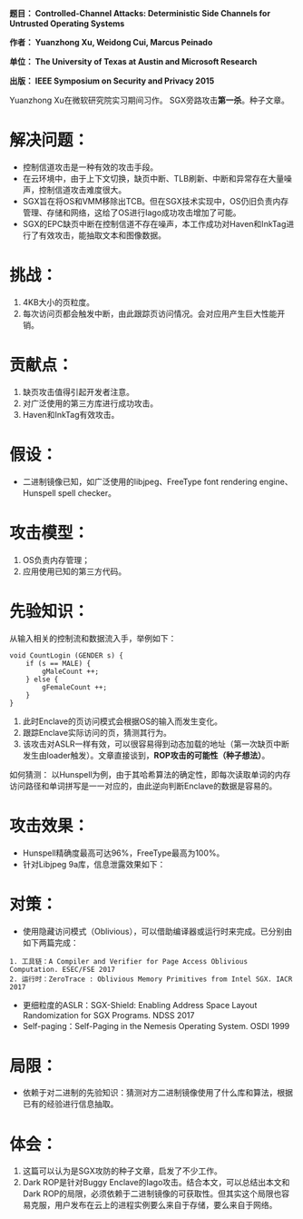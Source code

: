 **题目： Controlled-Channel Attacks: Deterministic Side Channels for Untrusted Operating Systems**

**作者： Yuanzhong Xu, Weidong Cui, Marcus Peinado**

**单位： The University of Texas at Austin and Microsoft Research**

**出版： IEEE Symposium on Security and Privacy 2015**

Yuanzhong Xu在微软研究院实习期间习作。
SGX旁路攻击**第一杀**。种子文章。

# 解决问题：

*    控制信道攻击是一种有效的攻击手段。
*    在云环境中，由于上下文切换，缺页中断、TLB刷新、中断和异常存在大量噪声，控制信道攻击难度很大。
*    SGX旨在将OS和VMM移除出TCB。但在SGX技术实现中，OS仍旧负责内存管理、存储和网络，这给了OS进行Iago成功攻击增加了可能。
*    SGX的EPC缺页中断在控制信道不存在噪声，本工作成功对Haven和InkTag进行了有效攻击，能抽取文本和图像数据。


# 挑战：

1.    4KB大小的页粒度。
2.    每次访问页都会触发中断，由此跟踪页访问情况。会对应用产生巨大性能开销。


# 贡献点：

1.    缺页攻击值得引起开发者注意。
2.    对广泛使用的第三方库进行成功攻击。
3.    Haven和InkTag有效攻击。



# 假设：

*    二进制镜像已知，如广泛使用的libjpeg、FreeType font rendering engine、Hunspell spell checker。


# 攻击模型：

1.    OS负责内存管理；
2.    应用使用已知的第三方代码。


# 先验知识：
从输入相关的控制流和数据流入手，举例如下：
```
void CountLogin (GENDER s) {
    if (s == MALE) {
        gMaleCount ++;
    } else {
        gFemaleCount ++;
    }
}
```
1.    此时Enclave的页访问模式会根据OS的输入而发生变化。
2.    跟踪Enclave实际访问的页，猜测其行为。
3.    该攻击对ASLR一样有效，可以很容易得到动态加载的地址（第一次缺页中断发生由loader触发）。文章直接谈到，**ROP攻击的可能性（种子想法）**。


如何猜测：
以Hunspell为例，由于其哈希算法的确定性，即每次读取单词的内存访问路径和单词拼写是一一对应的，由此逆向判断Enclave的数据是容易的。


# 攻击效果：

*    Hunspell精确度最高可达96%，FreeType最高为100%。
*    针对Libjpeg 9a库，信息泄露效果如下：


# 对策：

*    使用隐藏访问模式（Oblivious），可以借助编译器或运行时来完成。已分别由如下两篇完成：

    1. 工具链：A Compiler and Verifier for Page Access Oblivious Computation. ESEC/FSE 2017
    2. 运行时：ZeroTrace : Oblivious Memory Primitives from Intel SGX. IACR 2017

*    更细粒度的ASLR：SGX-Shield: Enabling Address Space Layout Randomization for SGX Programs. NDSS 2017
*    Self-paging：Self-Paging in the Nemesis Operating System. OSDI 1999



# 局限：

*    依赖于对二进制的先验知识：猜测对方二进制镜像使用了什么库和算法，根据已有的经验进行信息抽取。



# 体会：

1.    这篇可以认为是SGX攻防的种子文章，启发了不少工作。
2.    Dark ROP是针对Buggy Enclave的Iago攻击。结合本文，可以总结出本文和Dark ROP的局限，必须依赖于二进制镜像的可获取性。但其实这个局限也容易克服，用户发布在云上的进程实例要么来自于存储，要么来自于网络。
